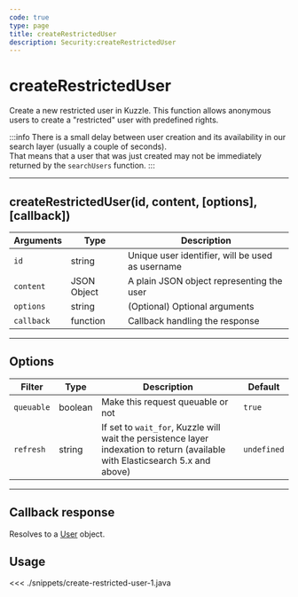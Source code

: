 ```yaml
---
code: true
type: page
title: createRestrictedUser
description: Security:createRestrictedUser
---
```


# createRestrictedUser

Create a new restricted user in Kuzzle.
This function allows anonymous users to create a "restricted" user with predefined rights.

:::info
There is a small delay between user creation and its availability in our search layer (usually a couple of seconds).  
That means that a user that was just created may not be immediately returned by the `searchUsers` function.
:::

---

## createRestrictedUser(id, content, [options], [callback])

| Arguments  | Type        | Description                                      |
| ---------- | ----------- | ------------------------------------------------ |
| `id`       | string      | Unique user identifier, will be used as username |
| `content`  | JSON Object | A plain JSON object representing the user        |
| `options`  | string      | (Optional) Optional arguments                    |
| `callback` | function    | Callback handling the response                   |

---

## Options

| Filter     | Type    | Description                                                                                                                    | Default     |
| ---------- | ------- | ------------------------------------------------------------------------------------------------------------------------------ | ----------- |
| `queuable` | boolean | Make this request queuable or not                                                                                              | `true`      |
| `refresh`  | string  | If set to `wait_for`, Kuzzle will wait the persistence layer indexation to return (available with Elasticsearch 5.x and above) | `undefined` |

---

## Callback response

Resolves to a [User](/sdk/java/2/core-classes/user/) object.

## Usage

<<< ./snippets/create-restricted-user-1.java
